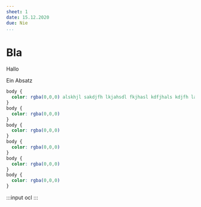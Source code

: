 ```yaml
---
sheet: 1
date: 15.12.2020
due: Nie
...
```


# Bla

Hallo

Ein Absatz

```css lineNumbers
body {  
  color: rgba(0,0,0) alskhjl sakdjfh lkjahsdl fkjhasl kdfjhals kdjfh laskjdhfl askjdhfl aksjdf 
}
body {  
  color: rgba(0,0,0)
}
body {  
  color: rgba(0,0,0)
}
body {  
  color: rgba(0,0,0)
}
body {  
  color: rgba(0,0,0)
}
body {  
  color: rgba(0,0,0)
}
```

:::input ocl
:::